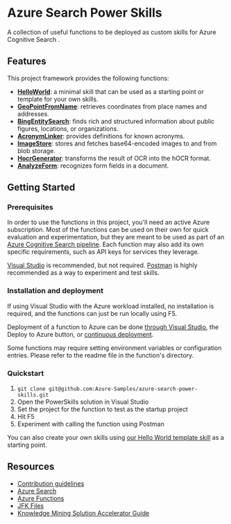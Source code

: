 # Azure Search Power Skills

A collection of useful functions to be deployed as custom skills for Azure Cognitive Search .

## Features

This project framework provides the following functions:

* [**HelloWorld**](Template/HelloWorld/README.md): a minimal skill that can be used as a starting point or template for your own skills.
* [**GeoPointFromName**](Geo/GeoPointFromName/README.md): retrieves coordinates from place names and addresses.
* [**BingEntitySearch**](Text/BingEntitySearch/README.md): finds rich and structured information about public figures, locations, or organizations.
* [**AcronymLinker**](Text/AcronymLinker/README.md): provides definitions for known acronyms.
* [**ImageStore**](Vision/ImageStore/README.md): stores and fetches base64-encoded images to and from blob storage.
* [**HocrGenerator**](Vision/HocrGenerator/README.md): transforms the result of OCR into the hOCR format.
* [**AnalyzeForm**](Vision/AnalyzeForm/README.md): recognizes form fields in a document.

## Getting Started

### Prerequisites

In order to use the functions in this project, you'll need an active Azure subscription. Most of the functions can be used on their own for quick evaluation and experimentation, but they are meant to be used as part of an [Azure Cognitive Search pipeline](https://docs.microsoft.com/en-us/azure/search/cognitive-search-quickstart-blob).
Each function may also add its own specific requirements, such as API keys for services they leverage.

[Visual Studio](https://visualstudio.microsoft.com/) is recommended, but not required. [Postman](https://www.getpostman.com/) is highly recommended as a way to experiment and test skills.

### Installation and deployment

If using Visual Studio with the Azure workload installed, no installation is required, and the functions can just be run locally using F5.

Deployment of a function to Azure can be done [through Visual Studio](https://docs.microsoft.com/en-us/azure/azure-functions/deployment-zip-push), the Deploy to Azure button, or [continuous deployment](https://docs.microsoft.com/en-us/azure/azure-functions/functions-continuous-deployment).

Some functions may require setting environment variables or configuration entries. Please refer to the readme file in the function's directory.

### Quickstart

1. `git clone git@github.com:Azure-Samples/azure-search-power-skills.git`
2. Open the PowerSkills solution in Visual Studio
3. Set the project for the function to test as the startup project
4. Hit F5
5. Experiment with calling the function using Postman

You can also create your own skills using [our Hello World template skill](Template/HelloWorld/README.md) as a starting point.

## Resources

- [Contribution guidelines](CONTRIBUTING.md)
- [Azure Search](https://azure.microsoft.com/en-us/services/search/)
- [Azure Functions](https://azure.microsoft.com/en-us/services/functions/)
- [JFK Files](https://github.com/microsoft/AzureSearch_JFK_Files)
- [Knowledge Mining Solution Accelerator Guide](https://github.com/Azure-Samples/azure-search-knowledge-mining)